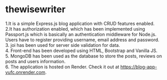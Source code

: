 # thewisewriter

1.It is a simple Express.js blog application with CRUD features enabled. <br/> 
2.It has authorization enabled, which has been implemented using Passport.js which is basically an authentication middleware for Node.js. Users have to register providing username, email address and password. <br/>
3. joi has been used for server side validation for data. <br/>
4. Front-end has been developed using HTML, Bootstrap and Vanilla JS. <br/>
5. MongoDB has been used as the database to store the posts, reviews on posts and users information. <br/>
6. The application is hosted on Render. Check it out at https://blog-app-vufc.onrender.com. </br>
